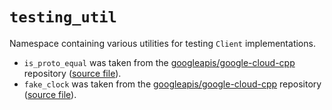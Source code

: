 # `testing_util`

Namespace containing various utilities for testing `Client` implementations.

- `is_proto_equal` was taken from the [googleapis/google-cloud-cpp][]
  repository ([source file][is-proto-equal]).
- `fake_clock` was taken from the [googleapis/google-cloud-cpp][]
  repository ([source file][fake-clock]).

[googleapis/google-cloud-cpp]: https://github.com/googleapis/google-cloud-cpp
[is-proto-equal]: https://github.com/googleapis/google-cloud-cpp/tree/a09f1358b3420fec9848629d2255a84e39182c45/google/cloud/testing_util
[fake-clock]: https://github.com/googleapis/google-cloud-cpp/blob/master/google/cloud/spanner/testing/fake_clock.h
